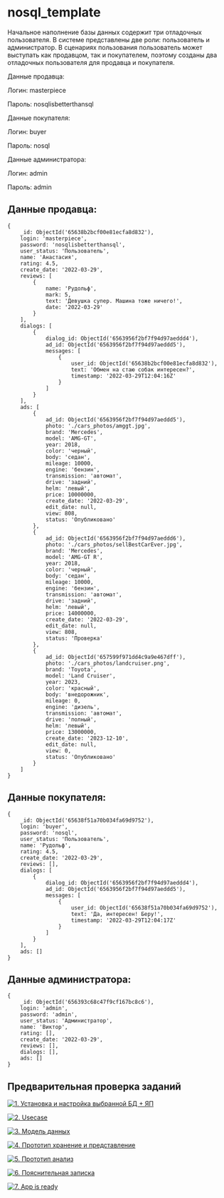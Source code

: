 # nosql_template
Начальное наполнение базы данных содержит три отладочных пользователя. В системе представлены две роли: пользователь и администратор. В сценариях пользования пользователь может выступать как продавцом, так и покупателем, поэтому созданы два отладочных пользователя для продавца и покупателя.

Данные продавца:

Логин: masterpiece

Пароль: nosqlisbetterthansql

Данные покупателя:

Логин: buyer

Пароль: nosql

Данные администратора:

Логин: admin

Пароль: admin

## Данные продавца:
```shell
{
    _id: ObjectId('65638b2bcf00e81ecfa8d832'),
    login: 'masterpiece',
    password: 'nosqlisbetterthansql',
    user_status: 'Пользователь',
    name: 'Анастасия',
    rating: 4.5,
    create_date: '2022-03-29',
    reviews: [
        {
            name: 'Рудольф',
            mark: 5,
            text: 'Девушка супер. Машина тоже ничего!',
            date: '2022-03-29'
        }
    ],
    dialogs: [
        {
            dialog_id: ObjectId('6563956f2bf7f94d97aeddd4'),
            ad_id: ObjectId('6563956f2bf7f94d97aeddd5'),
            messages: [
                {
                    user_id: ObjectId('65638b2bcf00e81ecfa8d832'),
                    text: 'Обмен на стаю собак интересен?',
                    timestamp: '2022-03-29Т12:04:16Z'
                }
            ]
        }
    ],
    ads: [
        {
            ad_id: ObjectId('6563956f2bf7f94d97aeddd5'),
            photo: './cars_photos/amggt.jpg',
            brand: 'Mercedes',
            model: 'AMG-GT',
            year: 2018,
            color: 'черный',
            body: 'седан',
            mileage: 10000,
            engine: 'бензин',
            transmission: 'автомат',
            drive: 'задний',
            helm: 'левый',
            price: 10000000,
            create_date: '2022-03-29',
            edit_date: null,
            view: 808,
            status: 'Опубликовано'
        },
        {
            ad_id: ObjectId('6563956f2bf7f94d97aeddd6'),
            photo: './cars_photos/sellBestCarEver.jpg',
            brand: 'Mercedes',
            model: 'AMG-GT R',
            year: 2018,
            color: 'черный',
            body: 'седан',
            mileage: 10000,
            engine: 'бензин',
            transmission: 'автомат',
            drive: 'задний',
            helm: 'левый',
            price: 14000000,
            create_date: '2022-03-29',
            edit_date: null,
            view: 808,
            status: 'Проверка'
        },
        {
            ad_id: ObjectId('657599f971dd4c9a9e467dff'),
            photo: './cars_photos/landcruiser.png',
            brand: 'Toyota',
            model: 'Land Cruiser',
            year: 2023,
            color: 'красный',
            body: 'внедорожник',
            mileage: 0,
            engine: 'дизель',
            transmission: 'автомат',
            drive: 'полный',
            helm: 'левый',
            price: 13000000,
            create_date: '2023-12-10',
            edit_date: null,
            view: 0,
            status: 'Опубликовано'
        }
    ]
}
```
## Данные покупателя:
```shell
{
    _id: ObjectId('65638f51a70b034fa69d9752'),
    login: 'buyer',
    password: 'nosql',
    user_status: 'Пользователь',
    name: 'Рудольф',
    rating: 4.5,
    create_date: '2022-03-29',
    reviews: [],
    dialogs: [
        {
            dialog_id: ObjectId('6563956f2bf7f94d97aeddd4'),
            ad_id: ObjectId('6563956f2bf7f94d97aeddd5'),
            messages: [
                {
                    user_id: ObjectId('65638f51a70b034fa69d9752'),
                    text: 'Да, интересен! Беру!',
                    timestamp: '2022-03-29Т12:04:17Z'
                }
            ]
        }
    ],
    ads: []
}
```
## Данные администратора:
```shell
{
    _id: ObjectId('656393c68c47f9cf167bc8c6'),
    login: 'admin',
    password: 'admin',
    user_status: 'Администратор',
    name: 'Виктор',
    rating: [],
    create_date: '2022-03-29',
    reviews: [],
    dialogs: [],
    ads: []
}
```

## Предварительная проверка заданий

<a href=" ./../../../actions/workflows/1_helloworld.yml" >![1. Установка и настройка выбранной БД + ЯП]( ./../../actions/workflows/1_helloworld.yml/badge.svg)</a>

<a href=" ./../../../actions/workflows/2_usecase.yml" >![2. Usecase]( ./../../actions/workflows/2_usecase.yml/badge.svg)</a>

<a href=" ./../../../actions/workflows/3_data_model.yml" >![3. Модель данных]( ./../../actions/workflows/3_data_model.yml/badge.svg)</a>

<a href=" ./../../../actions/workflows/4_prototype_store_and_view.yml" >![4. Прототип хранение и представление]( ./../../actions/workflows/4_prototype_store_and_view.yml/badge.svg)</a>

<a href=" ./../../../actions/workflows/5_prototype_analysis.yml" >![5. Прототип анализ]( ./../../actions/workflows/5_prototype_analysis.yml/badge.svg)</a> 

<a href=" ./../../../actions/workflows/6_report.yml" >![6. Пояснительная записка]( ./../../actions/workflows/6_report.yml/badge.svg)</a>

<a href=" ./../../../actions/workflows/7_app_is_ready.yml" >![7. App is ready]( ./../../actions/workflows/7_app_is_ready.yml/badge.svg)</a>
